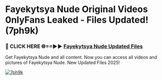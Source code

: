 # Fayekytsya Nude Original Videos 0nlyFans Leaked - Files Updated! (7ph9k)

<h3>🔴 CLICK HERE 🌐==►► <a href="https://tinyurl.com/52m3yx9h" rel="nofollow">Fayekytsya Nude Updated Files</a></h3>

Get Fayekytsya Nude and all content. Now you can access all videos and pictures of Fayekytsya Nude. New Updated Files 2025!

[![7ph9k](https://i.imgur.com/TnHtlc8.gif)](https://tinyurl.com/52m3yx9h)
